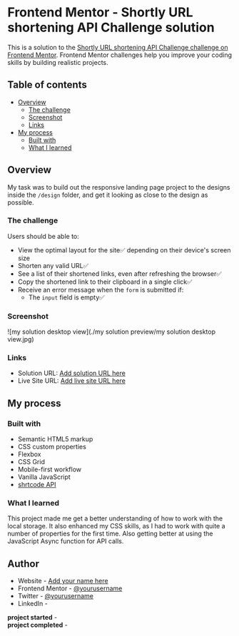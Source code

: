 # Frontend Mentor - Shortly URL shortening API Challenge solution

This is a solution to the [Shortly URL shortening API Challenge challenge on Frontend Mentor](https://www.frontendmentor.io/challenges/url-shortening-api-landing-page-2ce3ob-G). Frontend Mentor challenges help you improve your coding skills by building realistic projects. 

## Table of contents

- [Overview](#overview)
  - [The challenge](#the-challenge)
  - [Screenshot](#screenshot)
  - [Links](#links)
- [My process](#my-process)
  - [Built with](#built-with)
  - [What I learned](#what-i-learned)


## Overview

My task was to build out the responsive landing page project to the designs inside the `/design` folder, and get it looking as close to the design as possible.


### The challenge

Users should be able to:

- View the optimal layout for the site✅ depending on their device's screen size
- Shorten any valid URL✅
- See a list of their shortened links, even after refreshing the browser✅
- Copy the shortened link to their clipboard in a single click✅
- Receive an error message when the `form` is submitted if:
  - The `input` field is empty✅

### Screenshot

![my solution desktop view](./my solution preview/my solution desktop view.jpg)


### Links

- Solution URL: [Add solution URL here](https://your-solution-url.com)
- Live Site URL: [Add live site URL here](https://your-live-site-url.com)

## My process

### Built with

- Semantic HTML5 markup
- CSS custom properties
- Flexbox
- CSS Grid
- Mobile-first workflow
- Vanilla JavaScript 
- [shrtcode API](https://app.shrtco.de/)

### What I learned

This project made me get a better understanding of how to work with the local storage. It also enhanced my CSS skills, as I had to work with quite a number of properties for the first time. Also getting better at using the JavaScript Async function for API calls.

## Author
- Website - [Add your name here](https://www.your-site.com)
- Frontend Mentor - [@yourusername](https://www.frontendmentor.io/profile/yourusername)
- Twitter - [@yourusername](https://www.twitter.com/yourusername)
- LinkedIn - 

**project started** -  
**project completed** -


